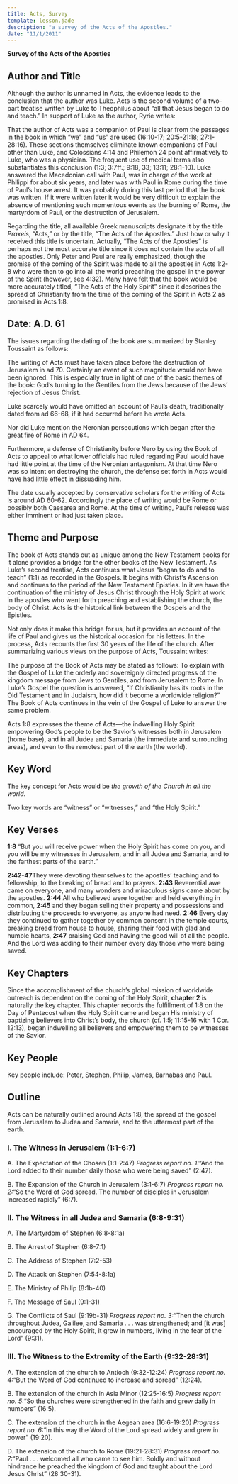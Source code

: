 ```yaml
---
title: Acts, Survey
template: lesson.jade
description: "a survey of the Acts of the Apostles."
date: "11/1/2011"
---
```


**Survey of the Acts of the Apostles**

## Author and Title

Although the author is unnamed in Acts, the evidence leads to the
conclusion that the author was Luke. Acts is the second volume of a
two-part treatise written by Luke to Theophilus about “all that Jesus
began to do and teach.” In support of Luke as the author, Ryrie writes:

That the author of Acts was a companion of Paul is clear from the
passages in the book in which “we” and “us” are used (16:10-17;
20:5-21:18; 27:1-28:16). These sections themselves eliminate known
companions of Paul other than Luke, and Colossians 4:14 and Philemon 24
point affirmatively to Luke, who was a physician. The frequent use of
medical terms also substantiates this conclusion (1:3; 3:7ff.; 9:18, 33;
13:11; 28:1-10). Luke answered the Macedonian call with Paul, was in
charge of the work at Philippi for about six years, and later was with
Paul in Rome during the time of Paul’s house arrest. It was probably
during this last period that the book was written. If it were written
later it would be very difficult to explain the absence of mentioning
such momentous events as the burning of Rome, the martyrdom of Paul, or
the destruction of Jerusalem.

Regarding the title, all available Greek manuscripts designate it by the
title *Praxeis*, “Acts,” or by the title, “The Acts of the Apostles.”
Just how or why it received this title is uncertain. Actually, “The Acts
of the Apostles” is perhaps not the most accurate title since it does
not contain the acts of all the apostles. Only Peter and Paul are really
emphasized, though the promise of the coming of the Spirit was made to
all the apostles in Acts 1:2-8 who were then to go into all the world
preaching the gospel in the power of the Spirit (however, see 4:32).
Many have felt that the book would be more accurately titled, “The Acts
of the Holy Spirit” since it describes the spread of Christianity from
the time of the coming of the Spirit in Acts 2 as promised in Acts 1:8.

## Date: A.D. 61

The issues regarding the dating of the book are summarized by Stanley
Toussaint as follows:

The writing of Acts must have taken place before the destruction of
Jerusalem in ad 70. Certainly an event of such magnitude would not have
been ignored. This is especially true in light of one of the basic
themes of the book: God’s turning to the Gentiles from the Jews because
of the Jews’ rejection of Jesus Christ.

Luke scarcely would have omitted an account of Paul’s death,
traditionally dated from ad 66-68, if it had occurred before he wrote
Acts.

Nor did Luke mention the Neronian persecutions which began after the
great fire of Rome in AD 64.

Furthermore, a defense of Christianity before Nero by using the Book of
Acts to appeal to what lower officials had ruled regarding Paul would
have had little point at the time of the Neronian antagonism. At that
time Nero was so intent on destroying the church, the defense set forth
in Acts would have had little effect in dissuading him.

The date usually accepted by conservative scholars for the writing of
Acts is around AD 60-62. Accordingly the place of writing would be Rome
or possibly both Caesarea and Rome. At the time of writing, Paul’s
release was either imminent or had just taken place.

## Theme and Purpose

The book of Acts stands out as unique among the New Testament books for
it alone provides a bridge for the other books of the New Testament. As
Luke’s second treatise, Acts continues what Jesus “began to do and to
teach” (1:1) as recorded in the Gospels. It begins with Christ’s
Ascension and continues to the period of the New Testament Epistles. In
it we have the continuation of the ministry of Jesus Christ through the
Holy Spirit at work in the apostles who went forth preaching and
establishing the church, the body of Christ. Acts is the historical link
between the Gospels and the Epistles.

Not only does it make this bridge for us, but it provides an account of
the life of Paul and gives us the historical occasion for his letters.
In the process, Acts recounts the first 30 years of the life of the
church. After summarizing various views on the purpose of Acts,
Toussaint writes:

The purpose of the Book of Acts may be stated as follows: To explain
with the Gospel of Luke the orderly and sovereignly directed progress of
the kingdom message from Jews to Gentiles, and from Jerusalem to Rome.
In Luke’s Gospel the question is answered, “If Christianity has its
roots in the Old Testament and in Judaism, how did it become a worldwide
religion?” The Book of Acts continues in the vein of the Gospel of Luke
to answer the same problem.

Acts 1:8 expresses the theme of Acts—the indwelling Holy Spirit
empowering God’s people to be the Savior’s witnesses both in Jerusalem
(home base), and in all Judea and Samaria (the immediate and surrounding
areas), and even to the remotest part of the earth (the world).

## Key Word

The key concept for Acts would be *the growth of the Church in all the
world.*

Two key words are “witness” or “witnesses,” and “the Holy Spirit.”

## Key Verses

**1:8** “But you will receive power when the Holy Spirit has come on
you, and you will be my witnesses in Jerusalem, and in all Judea and
Samaria, and to the farthest parts of the earth.”

**2:42-47**They were devoting themselves to the apostles’ teaching and
to fellowship, to the breaking of bread and to prayers. **2:43**
Reverential awe came on everyone, and many wonders and miraculous signs
came about by the apostles. **2:44** All who believed were together and
held everything in common, **2:45** and they began selling their
property and possessions and distributing the proceeds to everyone, as
anyone had need. **2:46** Every day they continued to gather together by
common consent in the temple courts, breaking bread from house to house,
sharing their food with glad and humble hearts, **2:47** praising God
and having the good will of all the people. And the Lord was adding to
their number every day those who were being saved.

## Key Chapters

Since the accomplishment of the church’s global mission of worldwide
outreach is dependent on the coming of the Holy Spirit, **chapter 2** is
naturally the key chapter. This chapter records the fulfillment of 1:8
on the Day of Pentecost when the Holy Spirit came and began His ministry
of baptizing believers into Christ’s body, the church (cf. 1:5; 11:15-16
with 1 Cor. 12:13), began indwelling all believers and empowering them
to be witnesses of the Savior.

## Key People

Key people include: Peter, Stephen, Philip, James, Barnabas and Paul.

## Outline

Acts can be naturally outlined around Acts 1:8, the spread of the gospel
from Jerusalem to Judea and Samaria, and to the uttermost part of the
earth.

### I. The Witness in Jerusalem (1:1-6:7)

  A. The Expectation of the Chosen (1:1-2:47) *Progress report no. 1:*“And
  the Lord added to their number daily those who were being saved” (2:47).

  B. The Expansion of the Church in Jerusalem (3:1-6:7) *Progress report
  no. 2:*“So the Word of God spread. The number of disciples in Jerusalem
  increased rapidly” (6:7).

### II. The Witness in all Judea and Samaria (6:8-9:31)

  A. The Martyrdom of Stephen (6:8-8:1a)

  B. The Arrest of Stephen (6:8-7:1)

  C. The Address of Stephen (7:2-53)

  D. The Attack on Stephen (7:54-8:1a)

  E. The Ministry of Philip (8:1b-40)

  F. The Message of Saul (9:1-31)

  G. The Conflicts of Saul (9:19b-31) *Progress report no. 3:*“Then the
  church throughout Judea, Galilee, and Samaria . . . was strengthened;
  and [it was] encouraged by the Holy Spirit, it grew in numbers, living
  in the fear of the Lord” (9:31).

### III. The Witness to the Extremity of the Earth (9:32-28:31)

  A. The extension of the church to Antioch (9:32-12:24) *Progress report
  no. 4:*“But the Word of God continued to increase and spread” (12:24).

  B. The extension of the church in Asia Minor (12:25-16:5) *Progress
  report no. 5:*“So the churches were strengthened in the faith and grew
  daily in numbers” (16:5).

  C. The extension of the church in the Aegean area (16:6-19:20) *Progress
  report no. 6:*“In this way the Word of the Lord spread widely and grew
  in power” (19:20).

  D. The extension of the church to Rome (19:21-28:31) *Progress report
  no. 7:*“Paul . . . welcomed all who came to see him. Boldly and without
  hindrance he preached the kingdom of God and taught about the Lord Jesus
  Christ” (28:30-31).

